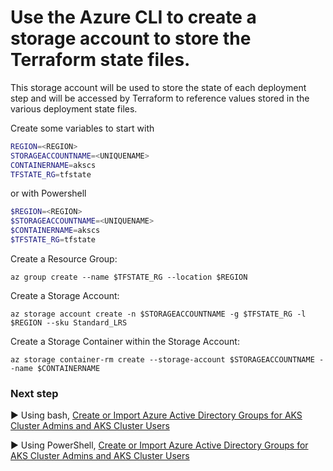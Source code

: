 # Use the Azure CLI to create a storage account to store the Terraform state files.
This storage account will be used to store the state of each deployment step and will be accessed by Terraform to reference values stored in the various deployment state files.

Create some variables to start with

```bash
REGION=<REGION>
STORAGEACCOUNTNAME=<UNIQUENAME>
CONTAINERNAME=akscs
TFSTATE_RG=tfstate
```

or with Powershell
```powershell
$REGION=<REGION>
$STORAGEACCOUNTNAME=<UNIQUENAME>
$CONTAINERNAME=akscs
$TFSTATE_RG=tfstate
```

Create a Resource Group:
```
az group create --name $TFSTATE_RG --location $REGION
```

Create a Storage Account:
```
az storage account create -n $STORAGEACCOUNTNAME -g $TFSTATE_RG -l $REGION --sku Standard_LRS
```

Create a Storage Container within the Storage Account:

```
az storage container-rm create --storage-account $STORAGEACCOUNTNAME --name $CONTAINERNAME
```

### Next step

:arrow_forward: Using bash, [Create or Import Azure Active Directory Groups for AKS Cluster Admins and AKS Cluster Users](./03-aad.md)

:arrow_forward: Using PowerShell, [Create or Import Azure Active Directory Groups for AKS Cluster Admins and AKS Cluster Users](./03-win-aad-import.md)